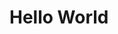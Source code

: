 <html>
   <head>
       <title>Sample HTML Code</title>
   </head>
   <body>
       <h1>Hello World</h1>
   </body>
</html>
